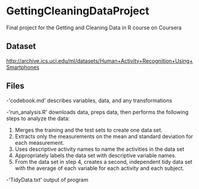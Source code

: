 # GettingCleaningDataProject
Final project for the Getting and Cleaning Data in R course on Coursera

## Dataset
http://archive.ics.uci.edu/ml/datasets/Human+Activity+Recognition+Using+Smartphones

## Files
-'codebook.md' describes variables, data, and any transformations

-'run_analysis.R' downloads data, preps data, then performs the following steps to analyze the data:
1. Merges the training and the test sets to create one data set.
2. Extracts only the measurements on the mean and standard deviation for each measurement.
3. Uses descriptive activity names to name the activities in the data set
4. Appropriately labels the data set with descriptive variable names.
5. From the data set in step 4, creates a second, independent tidy data set with the average of each variable for each activity and each subject.
	
-'TidyData.txt' output of program